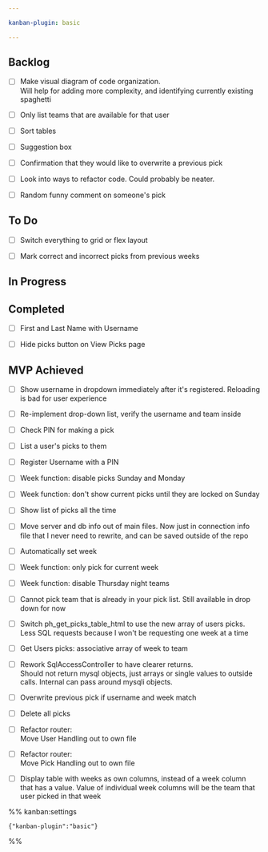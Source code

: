 ```yaml
---

kanban-plugin: basic

---
```


## Backlog

- [ ] Make visual diagram of code organization.  <br>Will help for adding more complexity, and identifying currently existing spaghetti
- [ ] Only list teams that are available for that user
- [ ] Sort tables
- [ ] Suggestion box
- [ ] Confirmation that they would like to overwrite a previous pick
- [ ] Look into ways to refactor code. Could probably be neater.
- [ ] Random funny comment on someone's pick


## To Do

- [ ] Switch everything to grid or flex layout
- [ ] Mark correct and incorrect picks from previous weeks


## In Progress



## Completed

- [ ] First and Last Name with Username
- [ ] Hide picks button on View Picks page


## MVP Achieved

- [ ] Show username in dropdown immediately after it's registered. Reloading is bad for user experience
- [ ] Re-implement drop-down list, verify the username and team inside
- [ ] Check PIN for making a pick
- [ ] List a user's picks to them
- [ ] Register Username with a PIN
- [ ] Week function: disable picks Sunday and Monday
- [ ] Week function: don't show current picks until they are locked on Sunday
- [ ] Show list of picks all the time
- [ ] Move server and db info out of main files. Now just in connection info file that I never need to rewrite, and can be saved outside of the repo
- [ ] Automatically set week
- [ ] Week function: only pick for current week
- [ ] Week function: disable Thursday night teams
- [ ] Cannot pick team that is already in your pick list. Still available in drop down for now
- [ ] Switch ph_get_picks_table_html to use the new array of users picks. Less SQL requests because I won't be requesting one week at a time
- [ ] Get Users picks: associative array of week to team
- [ ] Rework SqlAccessController to have clearer returns.<br>Should not return mysql objects, just arrays or single values to outside calls. Internal can pass around mysqli objects.
- [ ] Overwrite previous pick if username and week match
- [ ] Delete all picks
- [ ] Refactor router:<br>Move User Handling out to own file
- [ ] Refactor router:<br>Move Pick Handling out to own file
- [ ] Display table with weeks as own columns, instead of a week column that has a value. Value of individual week columns will be the team that user picked in that week




%% kanban:settings
```
{"kanban-plugin":"basic"}
```
%%